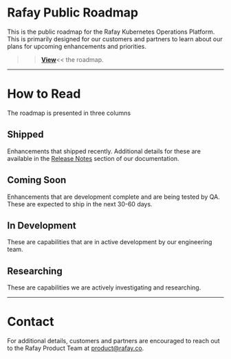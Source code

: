 # Rafay Public Roadmap
This is the public roadmap for the Rafay Kubernetes Operations Platform. This is primarily designed for our customers and partners to learn about our plans for upcoming enhancements and priorities. 

>>**[View](https://github.com/orgs/RafaySystems/projects/3/views/1)**<< the roadmap. 

--- 

# How to Read 
The roadmap is presented in three columns

## Shipped
Enhancements that shipped recently. Additional details for these are available in the [Release Notes](https://docs.rafay.co/releasenotes/overview/) section of our documentation. 

## Coming Soon
Enhancements that are development complete and are being tested by QA. These are expected to ship in the next 30-60 days. 

## In Development 
These are capabilities that are in active development by our engineering team. 

## Researching
These are capabilities we are actively investigating and researching. 

---

# Contact 
For additional details, customers and partners are encouraged to reach out to the Rafay Product Team at product@rafay.co.
